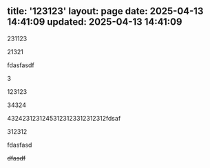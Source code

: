 title: '123123'
layout: page
date: 2025-04-13 14:41:09
updated: 2025-04-13 14:41:09
---
231123

21321

fdasfasdf

3

123123

34324

43242312312453123123312312312fdsaf

312312

fdasfasd

~~dfasdf~~
